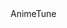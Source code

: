 <!DOCTYPE html>
<html>
        <head>
                <meta charset="UTF-8">
                <meta name="viewport" content="width=device-width, initial-scale=1.0">
                 AnimeTune
                <link rel="stylesheet" href="styles.css">
        </head>
</html>
<body 

